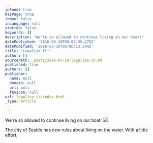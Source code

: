 ```yaml
---
inFeed: true
hasPage: true
inNav: false
inLanguage: null
starred: false
keywords: []
description: "We're so allowed to continue living on our boat!"
datePublished: '2016-03-10T08:07:35.275Z'
dateModified: '2016-03-10T08:06:13.304Z'
title: 'Legalize It!'
author: []
sourcePath: _posts/2016-03-10-legalize-it.md
published: true
authors: []
publisher:
  name: null
  domain: null
  url: null
  favicon: null
url: legalize-it/index.html
_type: Article

---
```

We're so allowed to continue living on our boat!
![](https://the-grid-user-content.s3-us-west-2.amazonaws.com/f97f3c0d-1218-417c-bb94-80ec50d76b7f.jpg)

The city of Seattle has new rules about living on the water.  With a little effort,
